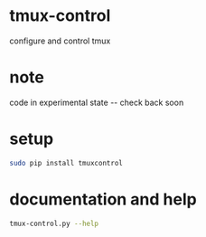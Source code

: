 # tmux-control

configure and control tmux

# note

code in experimental state -- check back soon

# setup

```Bash
sudo pip install tmuxcontrol
```

# documentation and help

```Bash
tmux-control.py --help
```

